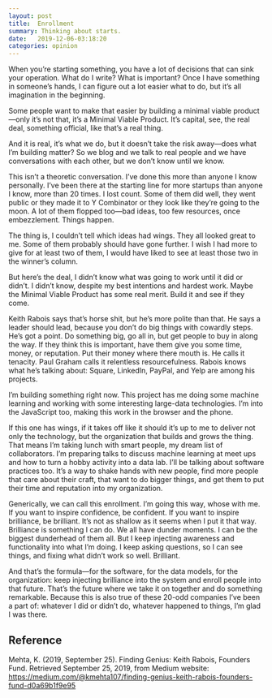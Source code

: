 ```yaml
---
layout: post
title:  Enrollment
summary: Thinking about starts.
date:   2019-12-06-03:18:20
categories: opinion
---
```


When you’re starting something, you have a lot of decisions that can sink your operation. What do I write? What is important? Once I have something in someone’s hands, I can figure out a lot easier what to do, but it’s all imagination in the beginning.

Some people want to make that easier by building a minimal viable product—only it’s not that, it’s a Minimal Viable Product. It’s capital, see, the real deal, something official, like that’s a real thing.

And it is real, it’s what we do, but it doesn’t take the risk away—does what I’m building matter? So we blog and we talk to real people and we have conversations with each other, but we don’t know until we know.

This isn’t a theoretic conversation. I’ve done this more than anyone I know personally. I’ve been there at the starting line for more startups than anyone I know, more than 20 times. I lost count. Some of them did well, they went public or they made it to Y Combinator or they look like they’re going to the moon. A lot of them flopped too—bad ideas, too few resources, once embezzlement. Things happen.

The thing is, I couldn’t tell which ideas had wings. They all looked great to me. Some of them probably should have gone further. I wish I had more to give for at least two of them, I would have liked to see at least those two in the winner’s column.

But here’s the deal, I didn’t know what was going to work until it did or didn’t. I didn’t know, despite my best intentions and hardest work. Maybe the Minimal Viable Product has some real merit. Build it and see if they come.

Keith Rabois says that’s horse shit, but he’s more polite than that. He says a leader should lead, because you don’t do big things with cowardly steps. He’s got a point. Do something big, go all in, but get people to buy in along the way. If they think this is important, have them give you some time, money, or reputation. Put their money where there mouth is. He calls it tenacity. Paul Graham calls it relentless resourcefulness. Rabois knows what he’s talking about: Square, LinkedIn, PayPal, and Yelp are among his projects.

I’m building something right now. This project has me doing some machine learning and working with some interesting large-data technologies. I’m into the JavaScript too, making this work in the browser and the phone.

If this one has wings, if it takes off like it should it’s up to me to deliver not only the technology, but the organization that builds and grows the thing. That means I’m taking lunch with smart people, my dream list of collaborators. I’m preparing talks to discuss machine learning at meet ups and how to turn a hobby activity into a data lab. I’ll be talking about software practices too. It’s a way to shake hands with new people, find more people that care about their craft, that want to do bigger things, and get them to put their time and reputation into my organization.

Generically, we can call this enrollment. I’m going this way, whose with me. If you want to inspire confidence, be confident. If you want to inspire brilliance, be brilliant. It’s not as shallow as it seems when I put it that way. Brilliance is something I can do. We all have dunder moments. I can be the biggest dunderhead of them all. But I keep injecting awareness and functionality into what I’m doing. I keep asking questions, so I can see things, and fixing what didn’t work so well. Brilliant.

And that’s the formula—for the software, for the data models, for the organization: keep injecting brilliance into the system and enroll people into that future. That’s the future where we take it on together and do something remarkable. Because this is also true of these 20-odd companies I’ve been a part of: whatever I did or didn’t do, whatever happened to things, I’m glad I was there. 

## Reference

Mehta, K. (2019, September 25). Finding Genius: Keith Rabois, Founders Fund. Retrieved September 25, 2019, from Medium website: https://medium.com/@kmehta107/finding-genius-keith-rabois-founders-fund-d0a69b1f9e95
